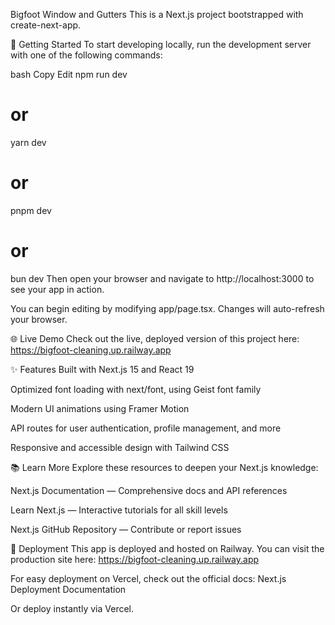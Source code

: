 Bigfoot Window and Gutters
This is a Next.js project bootstrapped with create-next-app.

🚀 Getting Started
To start developing locally, run the development server with one of the following commands:

bash
Copy
Edit
npm run dev
# or
yarn dev
# or
pnpm dev
# or
bun dev
Then open your browser and navigate to http://localhost:3000 to see your app in action.

You can begin editing by modifying app/page.tsx. Changes will auto-refresh your browser.

🌐 Live Demo
Check out the live, deployed version of this project here:
https://bigfoot-cleaning.up.railway.app

✨ Features
Built with Next.js 15 and React 19

Optimized font loading with next/font, using Geist font family

Modern UI animations using Framer Motion

API routes for user authentication, profile management, and more

Responsive and accessible design with Tailwind CSS

📚 Learn More
Explore these resources to deepen your Next.js knowledge:

Next.js Documentation — Comprehensive docs and API references

Learn Next.js — Interactive tutorials for all skill levels

Next.js GitHub Repository — Contribute or report issues

🚀 Deployment
This app is deployed and hosted on Railway. You can visit the production site here:
https://bigfoot-cleaning.up.railway.app

For easy deployment on Vercel, check out the official docs:
Next.js Deployment Documentation

Or deploy instantly via Vercel.

